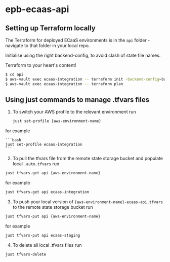 
# epb-ecaas-api 

## Setting up Terraform locally

The Terraform for deployed ECaaS environments is in the `api` folder - navigate to that folder in your local repo. 

Initialise using the right backend-config, to avoid clash of state file names.

Terraform to your heart's content!

```bash
$ cd api
$ aws-vault exec ecaas-integration -- terraform init -backend-config=backend_ecaas_api_integration.hcl
$ aws-vault exec ecaas-integration -- terraform plan
```

## Using just commands to manage .tfvars files
1. To switch your AWS profile to the relevant environment run

    ```bash
    just set-profile {aws-environment-name}
    ```

  for example

    ```bash
    just set-profile ecaas-integration
    ```

2. To pull the tfvars file from the remote state storage bucket and populate local `.auto.tfvars` run

  ```bash
  just tfvars-get api {aws-environment-name}
  ```
    
  for example 

  ```bash
  just tfvars-get api ecaas-integration
  ```

3. To push your local version of `{aws-environment-name}-ecaas-api.tfvars` to the remote state storage bucket run

  ```bash
  just tfvars-put api {aws-environment-name}
  ```

  for example

  ```bash
  just tfvars-put api ecaas-staging
  ```

4. To delete all local .tfvars files run

  ```bash
  just tfvars-delete
  ```